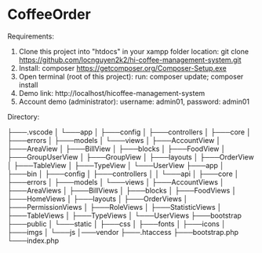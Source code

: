 # CoffeeOrder
Requirements: 
1) Clone this project into "htdocs" in your xampp folder location: git clone https://github.com/locnguyen2k2/hi-coffee-management-system.git
2) Install: composer https://getcomposer.org/Composer-Setup.exe
3) Open terminal (root of this project): run: composer update; composer install
4) Demo link: http://localhost/hicoffee-management-system
5) Account demo (administrator): username: admin01, password: admin01

Directory:

├───.vscode
│   └───app
│       ├───config
│       ├───controllers
│       ├───core
│       ├───errors
│       ├───models
│       └───views
│           ├───AccountView
│           ├───AreaView
│           ├───BillView
│           ├───blocks
│           ├───FoodView
│           ├───GroupUserView
│           ├───GroupView
│           ├───layouts
│           ├───OrderView
│           ├───TableView
│           ├───TypeView
│           └───UserView
├───app
│   ├───bin
│   ├───config
│   ├───controllers
│   │   └───api
│   ├───core
│   ├───errors
│   ├───models
│   └───views
│       ├───AccountViews
│       ├───AreaViews
│       ├───BillViews
│       ├───blocks
│       ├───FoodViews
│       ├───HomeViews
│       ├───layouts
│       ├───OrderViews
│       ├───PermissionViews
│       ├───RoleViews
│       ├───StatisticViews
│       ├───TableViews
│       ├───TypeViews
│       └───UserViews
├───bootstrap
├───public
│   └───static
│       ├───css
│       ├───fonts
│       ├───icons
│       ├───imgs
│       └───js
│───vendor
├───.htaccess
├───bootstrap.php
└───index.php
